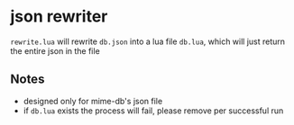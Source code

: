 # json rewriter
`rewrite.lua` will rewrite `db.json` into a lua file `db.lua`, which will just return the entire json in the file

## Notes
- designed only for mime-db's json file
- if `db.lua` exists the process will fail, please remove per successful run
